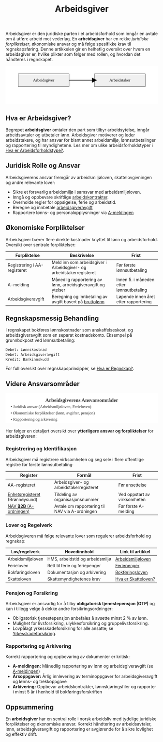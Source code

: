 ﻿---
title: "Arbeidsgiver"
seoTitle: "Arbeidsgiver"
description: 'Arbeidsgiver er den juridiske parten i et arbeidsforhold som inngår en avtale om å utføre arbeid mot vederlag. En **arbeidsgiver** har en rekke *juridiske fo...'
---

Arbeidsgiver er den juridiske parten i et arbeidsforhold som inngår en avtale om å utføre arbeid mot vederlag. En **arbeidsgiver** har en rekke *juridiske forpliktelser*, økonomiske ansvar og må følge spesifikke krav til regnskapsføring. Denne artikkelen gir en helhetlig oversikt over hvem en arbeidsgiver er, hvilke plikter som følger med rollen, og hvordan det håndteres i regnskapet.

![Arbeidsgiver Roller](arbeidsgiver-roller.svg)

## Hva er Arbeidsgiver?

Begrepet **arbeidsgiver** omtaler den part som tilbyr arbeidsytelse, inngår arbeidsavtaler og utbetaler lønn. Arbeidsgiver motiverer og leder arbeidstakere, og har ansvar for blant annet arbeidsmiljø, lønnsutbetalinger og rapportering til myndighetene. Les mer om ulike arbeidsforholdstyper i [Hva er Arbeidsforholdstype?](/blogs/regnskap/hva-er-arbeidsforholdstype "Hva er Arbeidsforholdstype?").

## Juridisk Rolle og Ansvar

Arbeidsgiverens ansvar fremgår av arbeidsmiljøloven, skattelovgivningen og andre relevante lover:

* Sikre et forsvarlig arbeidsmiljø i samsvar med arbeidsmiljøloven.
* Inngå og oppbevare skriftlige [arbeidskontrakter](/blogs/regnskap/arbeidskontrakten "Arbeidskontrakten").
* Overholde regler for oppsigelse, ferie og arbeidstid.
* Beregne og innbetale [arbeidsgiveravgift](/blogs/regnskap/hva-er-arbeidsgiveravgift "Hva er Arbeidsgiveravgift?")
* Rapportere lønns- og personalopplysninger via [A-meldingen](/blogs/regnskap/hva-er-a-melding "Hva er a-melding?")

## Økonomiske Forpliktelser

Arbeidsgiver bærer flere direkte kostnader knyttet til lønn og arbeidsforhold. Oversikt over sentrale forpliktelser:

| Forpliktelse                | Beskrivelse                                                   | Frist                                        |
|-----------------------------|---------------------------------------------------------------|----------------------------------------------|
| Registrering i AA-registeret| Meld inn som arbeidsgiver i Arbeidsgiver- og arbeidstakerregisteret | Før første lønnsutbetaling                   |
| A-melding                   | Månedlig rapportering av lønn, arbeidsgiveravgift og ytelser   | Innen 5. i måneden etter lønnsutbetaling      |
| Arbeidsgiveravgift          | Beregning og innbetaling av avgift basert på [bruttolønn](/blogs/regnskap/hva-er-bruttolonn "Hva er Bruttolønn? Definisjon, Beregning og Praktisk Anvendelse")       | Løpende innen året etter rapportering        |

## Regnskapsmessig Behandling

I regnskapet bokføres lønnskostnader som anskaffelseskost, og arbeidsgiveravgift som en separat kostnadskonto. Eksempel på grunnbokpost ved lønnsutbetaling:

```plaintext
Debet: Lønnskostnad
Debet: Arbeidsgiveravgift
Kredit: Bankinnskudd
```

For full oversikt over regnskapsprinsipper, se [Hva er Regnskap?](/blogs/regnskap/hva-er-regnskap "Hva er regnskap?").

## Videre Ansvarsområder

![Arbeidsgiverens Ansvarsområder](arbeidsgiver-ansvarsomraader.svg)

Her følger en detaljert oversikt over **ytterligere ansvar og forpliktelser** for arbeidsgiveren:

### Registrering og Identifikasjon

Arbeidsgiver må registrere virksomheten og seg selv i flere offentlige registre før første lønnsutbetaling:

| Register                       | Formål                                  | Frist                         |
|-------------------------------|-----------------------------------------|-------------------------------|
| AA-registeret                  | Arbeidsgiver- og arbeidstakerregisteret | Før ansettelse                |
| [Enhetsregisteret](/blogs/regnskap/hva-er-enhetsregisteret "Hva er Enhetsregisteret?") (Brønnøysund) | Tildeling av organisasjonsnummer        | Ved oppstart av virksomheten  |
| [NAV **B2B** (A-ordningen)](/blogs/regnskap/hva-er-b2b "Hva er B2B? Komplett Guide til Business-to-Business i Norsk Regnskap") | Avtale om rapportering til NAV via A-ordningen | Før første A-melding   |

### Lover og Regelverk

Arbeidsgiveren må følge relevante lover som regulerer arbeidsforhold og regnskap:

| Lov/regelverk           | Hovedinnhold                     | Link til artikkel                                                                 |
|-------------------------|----------------------------------|----------------------------------------------------------------------------------|
| Arbeidsmiljøloven       | HMS, arbeidstid og arbeidsmiljø  | [Arbeidsmiljøloven](/blogs/regnskap/hva-er-arbeidsmiljoloven "Arbeidsmiljøloven - Guide til Arbeidsrettslige Forpliktelser") |
| Ferieloven              | Rett til ferie og feriepenger     | [Feriepenger](/blogs/regnskap/hva-er-feriepenger "Hva er Feriepenger i Regnskap? Beregning, Regnskapsføring og Praktiske Eksempler") |
| Bokføringsloven         | Dokumentasjon og arkivering       | [Bokføringsloven](/blogs/regnskap/hva-er-bokforingsloven "Hva er Bokføringsloven? Komplett Guide til Norsk Bokføringslovgivning") |
| Skatteloven             | Skattemyndighetenes krav          | [Hva er Skatteloven?](/blogs/regnskap/hva-er-skatteloven "Hva er Skatteloven? Komplett Guide til Norsk Skattelovgivning") |

### Pensjon og Forsikring

Arbeidsgiver er ansvarlig for å tilby **obligatorisk tjenestepensjon (OTP)** og kan i tillegg velge å dekke andre forsikringsordninger:

- Obligatorisk tjenestepensjon anbefales å avsette minst 2 % av lønn.
- Mulighet for livsforsikring, ulykkesforsikring og gruppelivsforsikring.
- Lovpålagt yrkesskadeforsikring for alle ansatte; se [Yrkesskadeforsikring](/blogs/regnskap/yrkesskadeforsikring "Yrkesskadeforsikring “ Guide til Yrkesskadeforsikring for Norske Virksomheter").

### Rapportering og Arkivering

Korrekt rapportering og oppbevaring av dokumenter er kritisk:

- **A-meldingen:** Månedlig rapportering av lønn og arbeidsgiveravgift (se [A-meldingen](/blogs/regnskap/hva-er-a-melding "Hva er a-melding?"))
- **Årsoppgaver:** Årlig innlevering av terminoppgaver for arbeidsgiveravgift og lønns- og trekkoppgave
- **Arkivering:** Oppbevar arbeidskontrakter, lønnskjøringsfiler og rapporter i minst 5 år i henhold til bokføringsforskriften

## Oppsummering

En **arbeidsgiver** har en sentral rolle i norsk arbeidsliv med tydelige juridiske forpliktelser og økonomiske ansvar. Korrekt håndtering av arbeidsavtaler, lønn, arbeidsgiveravgift og rapportering er avgjørende for å sikre lovlighet og effektiv drift.











